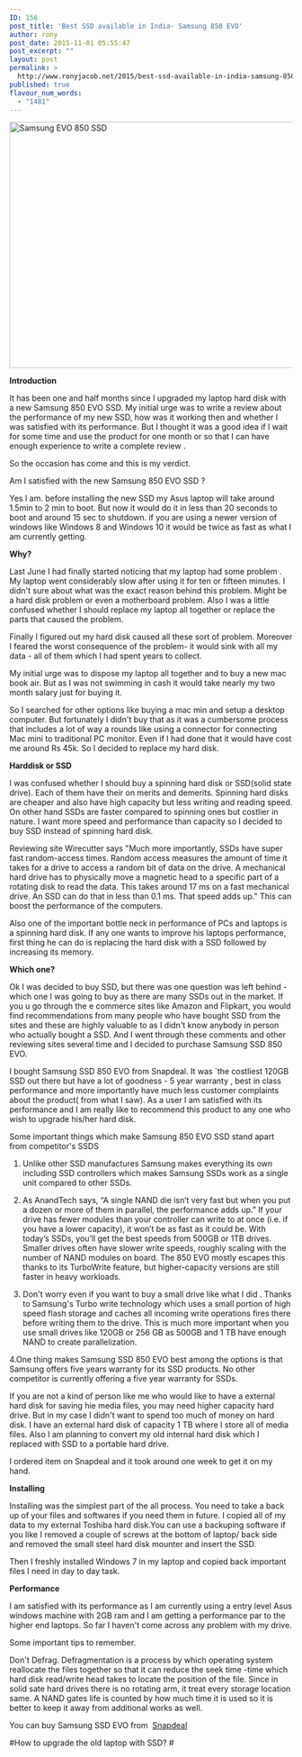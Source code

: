 ```yaml
---
ID: 156
post_title: 'Best SSD available in India- Samsung 850 EVO'
author: rony
post_date: 2015-11-01 05:55:47
post_excerpt: ""
layout: post
permalink: >
  http://www.ronyjacob.net/2015/best-ssd-available-in-india-samsung-850-evo/
published: true
flavour_num_words:
  - "1481"
---
```

<a href="http://www.ronyjacob.net/wp-content/uploads/2015/11/Samsung-850-EVO-SSD1.jpg"><img class="alignnone wp-image-164" src="http://www.ronyjacob.net/wp-content/uploads/2015/11/Samsung-850-EVO-SSD1-1024x620.jpg" alt="Samsung EVO 850 SSD" width="721" height="437" /></a>

<strong>Introduction</strong>

It has been one and half months since I upgraded my laptop hard disk with a new Samsung 850 EVO SSD. My initial urge was to write a review about the performance of my new SSD, how was it working then and whether I was satisfied with its performance. But I thought it was a good idea if I wait for some time and use the product for one month or so that I can have enough experience to write a complete review .

So the occasion has come and this is my verdict.

Am I satisfied with the new Samsung 850 EVO SSD ?

Yes I am. before installing the new SSD my Asus laptop will take around 1.5min to 2 min to boot. But now it would do it in less than 20 seconds to boot and around 15 sec to shutdown. if you are using a newer version of windows like Windows 8 and Windows 10 it would be twice as fast as what I am currently getting.

<strong>Why?</strong>

Last June I had finally started noticing that my laptop had some problem . My laptop went considerably slow after using it for ten or fifteen minutes. I didn't sure about what was the exact reason behind this problem. Might be a hard disk problem or even a motherboard problem. Also I was a little confused whether I should replace my laptop all together or replace the parts that caused the problem.

Finally I figured out my hard disk caused all these sort of problem. Moreover I feared the worst consequence of the problem- it would sink with all my data - all of them which I had spent years to collect.

My initial urge was to dispose my laptop all together and to buy a new mac book air. But as I was not swimming in cash it would take nearly my two month salary just for buying it.

So I searched for other options like buying a mac min and setup a desktop computer. But fortunately I didn't buy that as it was a cumbersome process that includes a lot of way a rounds like using a connector for connecting Mac mini to traditional PC monitor.
Even if I had done that it would have cost me around Rs 45k. So I decided to replace my hard disk.

<strong>Harddisk or SSD</strong>

I was confused whether I should buy a spinning hard disk or SSD(solid state drive). Each of them have their on merits and demerits. Spinning hard disks are cheaper and also have high capacity but less writing and reading speed. On other hand SSDs are faster compared to spinning ones but costlier in nature. I want more speed and performance than capacity so I decided to buy SSD instead of spinning hard disk.

Reviewing site Wirecutter says "Much more importantly, SSDs have super fast random-access times. Random access measures the amount of time it takes for a drive to access a random bit of data on the drive. A mechanical hard drive has to physically move a magnetic head to a specific part of a rotating disk to read the data. This takes around 17 ms on a fast mechanical drive. An SSD can do that in less than 0.1 ms. That speed adds up." This can boost the performance of the computers.

Also one of the important bottle neck in performance of PCs and laptops is a spinning hard disk. If any one wants to improve his laptops performance, first thing he can do is replacing the hard disk with a SSD followed by increasing its memory.

<strong>Which one?</strong>

Ok I was decided to buy SSD, but there was one question was left behind - which one I was going to buy as there are many SSDs out in the market. If you u go through the e commerce sites like Amazon and Flipkart, you would find recommendations from many people who have bought SSD from the sites and these are highly valuable to as I didn't know anybody in person who actually bought a SSD. And I went through these comments and other reviewing sites several time and I decided to purchase Samsung SSD 850 EVO.

I bought Samsung SSD 850 EVO from Snapdeal. It was `the costliest 120GB SSD out there but have a lot of goodness - 5 year warranty , best in class performance and more importantly have much less customer complaints about the product( from what I saw). As a user I am satisfied with its performance and I am really like to recommend this product to any one who wish to upgrade his/her hard disk.

Some important things which make Samsung 850 EVO SSD stand apart from competitor's SSDS

1. Unlike other SSD manufactures Samsung makes everything its own including SSD controllers which makes Samsung SSDs work as a single unit compared to other SSDs.

2. As AnandTech says, “A single NAND die isn’t very fast but when you put a dozen or more of them in parallel, the performance adds up.” If your drive has fewer modules than your controller can write to at once (i.e. if you have a lower capacity), it won’t be as fast as it could be. With today’s SSDs, you’ll get the best speeds from 500GB or 1TB drives. Smaller drives often have slower write speeds, roughly scaling with the number of NAND modules on board. The 850 EVO mostly escapes this thanks to its TurboWrite feature, but higher-capacity versions are still faster in heavy workloads.

3. Don't worry even if you want to buy a small drive like what I did . Thanks to Samsung's Turbo write technology which uses a small portion of high speed flash storage and caches all incoming write operations fires there before writing them to the drive. This is much more important when you use small drives like 120GB or 256 GB as 500GB and 1 TB have enough NAND to create parallelization.

4.One thing makes Samsung SSD 850 EVO best among the options is that Samsung offers five years warranty for its SSD products. No other competitor is currently offering a five year warranty for SSDs.

If you are not a kind of person like me who would like to have a external hard disk for saving hie media files, you may need higher capacity hard drive. But in my case I didn't want to spend too much of money on hard disk. I have an external hard disk of capacity 1 TB where I store all of media files. Also I am planning to convert my old internal hard disk which I replaced with SSD to a portable hard drive.

I ordered item on Snapdeal and it took around one week to get it on my hand.

<strong>Installing</strong>

Installing was the simplest part of the all process. You need to take a back up of your files and softwares if you need them in future. I copied all of my data to my external Toshiba hard disk.You can use a backuping software if you like I removed a couple of screws at the bottom of laptop/ back side and removed the small steel hard disk mounter and insert the SSD.

Then I freshly installed Windows 7 in my laptop and copied back important files I need in day to day task.

<strong>Performance</strong>

I am satisfied with its performance as I am currently using a entry level Asus windows machine with 2GB ram and I am getting a performance par to the higher end laptops. So far I haven't come across any problem with my drive.

Some important tips to remember.

Don't Defrag. Defragmentation is a process by which operating system reallocate the files together so that it can reduce the seek time -time which hard disk read/write head takes to locate the position of the file. Since in solid sate hard drives there is no rotating arm, it treat every storage location same. A NAND gates life is counted by how much time it is used so it is better to keep it away from additional works as well.

You can buy Samsung SSD EVO from  <a href="http://www.snapdeal.com/product/samsung-mz75e120bam-laptop-hard-drive/834404877#bcrumbSearch:samsung%20ssd" target="_blank">Snapdeal</a>

#How to upgrade the old laptop with SSD? #